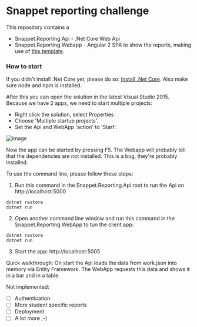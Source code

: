 # Snappet reporting challenge

This repository contains a

  - Snappet.Reporting.Api - .Net Core Web Api 
  - Snappet.Reporting.Webapp - Angular 2 SPA to show the reports, making use of [this template](http://blog.stevensanderson.com/2016/05/02/angular2-react-knockout-apps-on-aspnet-core/).

### How to start

If you didn't install .Net Core yet, please do so: [Install .Net Core](https://www.microsoft.com/net/core). Also make sure node and npm is installed.

After this you can open the solution in the latest Visual Studio 2015. Because we have 2 apps, we need to start multiple projects:
- Right click the solution, select Properties
- Choose 'Multiple startup projects'. 
- Set the Api and WebApp 'action' to 'Start'.

![image](https://cloud.githubusercontent.com/assets/20110699/23697686/fba19b4c-03e8-11e7-8b21-0a9ed3c514ef.png)

Now the app can be started by pressing F5. The Webapp will probably tell that the dependencies are not installed. This is a bug, they're probably installed.

To use the command line, please follow these steps:

1. Run this command in the Snappet.Reporting.Api root to run the Api on http://localhost:5000 

```shell
dotnet restore
dotnet run
```

2. Open another command line window and run this command in the Snappet.Reporting.WebApp to tun the client app:

```shell
dotnet restore
dotnet run
```  

3. Start the app: http://localhost:5005

Quick walkthrough: On start the Api loads the data from work.json into memory via Entity Framework. The WebApp requests this data and shows it in a bar and in a table.

Not implemented:
- [ ] Authentication
- [ ] More student specific reports
- [ ] Deployment
- [ ] A lot more ;-)
